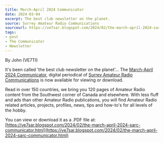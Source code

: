 ```yaml
---
title: March-April 2024 Communicator
date: 2024-03-04
excerpt: The best club newsletter on the planet.
source: Surrey Amateur Radio Communications
sourceurl: https://ve7sar.blogspot.com/2024/02/the-march-april-2024-sarc-communicator.html
tags:
- post
- The Communicator
- Newsletter
---
```

By John (VE7TI)

It's been called 'the best club newsletter on the planet'... The [March-April 2024 Communicator](https://ve7sar.blogspot.com/2024/02/the-march-april-2024-sarc-communicator.html), digital periodical of [Surrey Amateur Radio Communications](https://ve7sar.blogspot.com/) is now available for viewing or download.

Read in over 150 countries, we bring you 120 pages of Amateur Radio content from the Southwest corner of Canada and elsewhere. With less fluff and ads than other Amateur Radio publications, you will find Amateur Radio related articles, projects, profiles, news, tips and how-to's for all levels of the hobby.

You can view or download it as a .PDF file at: [https://ve7sar.blogspot.com/2024/02/the-march-april-2024-sarc-communicator.html](https://ve7sar.blogspot.com/2024/02/the-march-april-2024-sarc-communicator.html)